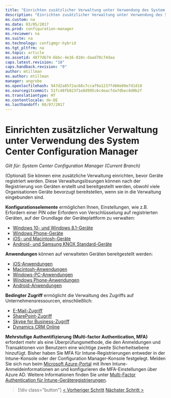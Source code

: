 ```yaml
---
title: "Einrichten zusätzlicher Verwaltung unter Verwendung des System Center Configuration Manager | Microsoft-Dokumentation"
description: "Einrichten zusätzlicher Verwaltung unter Verwendung des System Center Configuration Manager."
ms.custom: na
ms.date: 03/05/2017
ms.prod: configuration-manager
ms.reviewer: na
ms.suite: na
ms.technology: configmgr-hybrid
ms.tgt_pltfrm: na
ms.topic: article
ms.assetid: 4877d674-6bbc-4e16-810c-daad70c74daa
caps.latest.revision: "18"
caps.handback.revision: "0"
author: mtillman
ms.author: mtillman
manager: angrobe
ms.openlocfilehash: 947d2a85f2ac68c7ccaf9a1237fd60e89e7d1d10
ms.sourcegitcommit: 51fc48fb023f1e8d995c6c4eacfda7dbec4d0b2f
ms.translationtype: HT
ms.contentlocale: de-DE
ms.lasthandoff: 08/07/2017
---
```

# <a name="set-up-additional-management-with-system-center-configuration-manager"></a>Einrichten zusätzlicher Verwaltung unter Verwendung des System Center Configuration Manager

*Gilt für: System Center Configuration Manager (Current Branch)*

(Optional) Sie können eine zusätzliche Verwaltung einrichten, bevor Geräte registriert werden. Diese Verwaltungslösungen können nach der Registrierung von Geräten erstellt und bereitgestellt werden, obwohl viele Organisationen Geräte bevorzugt bereitstellen, wenn sie in die Verwaltung eingebunden sind.

**Konfigurationselemente** ermöglichen Ihnen, Einstellungen, wie z.B. Erfordern einer PIN oder Erfordern von Verschlüsselung auf registrierten Geräten, auf der Grundlage der Geräteplattform zu verwalten:
- [Windows 10- und Windows 8.1-Geräte](create-configuration-items-for-windows-8.1-and-windows-10-devices-managed-without-the-client.md)
- [Windows Phone-Geräte](create-configuration-items-for-windows-phone-devices-managed-without-the-client.md)
- [iOS- und Macintosh-Geräte](create-configuration-items-for-ios-and-mac-os-x-devices-managed-without-the-client.md)
- [Android- und Samsung KNOX Standard-Geräte](create-configuration-items-for-android-and-samsung-knox-devices-managed-without-the-client.md)

**Anwendungen** können auf verwalteten Geräten bereitgestellt werden:
- [iOS-Anwendungen](creating-ios-applications.md)
- [Macintosh-Anwendungen](../../apps/get-started/creating-mac-computer-applications.md)
- [Windows-PC-Anwendungen](../../apps/get-started/creating-windows-applications.md)
- [Windows Phone-Anwendungen](creating-windows-phone-applications.md)
- [Android-Anwendungen](creating-android-applications.md)

**Bedingter Zugriff** ermöglicht die Verwaltung des Zugriffs auf Unternehmensressourcen, einschließlich:  
- [E-Mail-Zugriff](manage-email-access.md)
- [SharePoint-Zugriff](manage-sharepoint-online-access.md)
- [Skype for Business-Zugriff](manage-skype-for-business-online-access.md)
- [Dynamics CRM Online](manage-dynamics-crm-online-access.md)

**Mehrstufige Authentifizierung (Multi-factor Authentication, MFA)** erfordert mehr als eine Überprüfungsmethode, die den Anmeldungen und Transaktionen von Benutzern eine wichtige zweite Sicherheitsebene hinzufügt.
Bisher haben Sie MFA für Intune-Registrierungen entweder in der Intune-Konsole oder der Configuration Manager-Konsole festgelegt. Melden Sie sich nun beim [Microsoft Azure-Portal](https://manage.windowsazure.com) mit Ihren Intune-Anmeldeinformationen an und konfigurieren die MFA-Einstellungen über Azure AD. Weitere Informationen finden Sie unter [Multi-Factor Authentication für Intune-Geräteregistrierungen](https://aka.ms/mfa_ad).

> [!div class="button"]
[< Vorheriger Schritt](enable-platform-enrollment.md) [Nächster Schritt >](verify-mdm-configuration.md)
